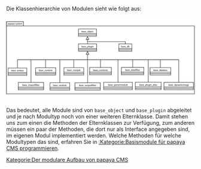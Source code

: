 
Die Klassenhierarchie von Modulen sieht wie folgt aus:

![File: Klassenhierarchie von Modulen](images/PapayaPluginsBaseSystem.png)

Das bedeutet, alle Module sind von `base_object` und `base_plugin` abgeleitet und je nach Modultyp noch von einer weiteren Elternklasse. Damit stehen uns zum einen die Methoden der Elternklassen zur Verfügung, zum anderen müssen ein paar der Methoden, die dort nur als Interface angegeben sind, im eigenen Modul implementiert werden. Welche Methoden für welche Modultypen das sind, erfahren Sie in [:Kategorie:Basismodule für papaya CMS programmieren](/:export_de/Kategorie:Basismodule_für_papaya_CMS_programmieren.md).

[Kategorie:Der modulare Aufbau von papaya CMS](export_de/Kategorie:Der_modulare_Aufbau_von_papaya_CMS.md)
